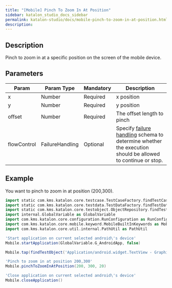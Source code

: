 ```yaml
---
title: "[Mobile] Pinch To Zoom In At Position" 
sidebar: katalon_studio_docs_sidebar
permalink: katalon-studio/docs/mobile-pinch-to-zoom-in-at-position.html 
description: 
---
```

Description
-----------

Pinch to zoom in at a specific position on the screen of the mobile device.

Parameters
----------

<table class="wrapped confluenceTable" style="table-layout: fixed;"><thead><tr><th class="xtd-0-0 confluenceTh" style="">Param</th><th class="xtd-0-1 confluenceTh" style="">Param Type</th><th class="xtd-0-2 confluenceTh" colspan="1" style="">Mandatory</th><th class="xtd-0-3 confluenceTh" colspan="1" style="">Description</th></tr></thead><tbody style=""><tr class="xtr-1" style=""><td class="xtd-1-0 confluenceTd" colspan="1" style="">x</td><td class="xtd-1-1 confluenceTd" colspan="1" style="">Number</td><td class="xtd-1-2 confluenceTd" colspan="1" style="">Required</td><td class="xtd-1-3 confluenceTd" colspan="1" style="">x position</td></tr><tr class="xtr-2" style=""><td class="xtd-2-0 confluenceTd" colspan="1" style="">y</td><td class="xtd-2-1 confluenceTd" colspan="1" style="">Number</td><td class="xtd-2-2 confluenceTd" colspan="1" style="">Required</td><td class="xtd-2-3 confluenceTd" colspan="1" style="">y position</td></tr><tr class="xtr-3" style=""><td class="xtd-3-0 confluenceTd" colspan="1" style="">offset</td><td class="xtd-3-1 confluenceTd" colspan="1" style="">Number</td><td class="xtd-3-2 confluenceTd" colspan="1" style="">Required</td><td class="xtd-3-3 confluenceTd" colspan="1" style="">The offset length to pinch</td></tr><tr class="xtr-4" style=""><td class="xtd-4-0 confluenceTd" style=""><span style="">flowControl</span></td><td class="xtd-4-1 confluenceTd" style=""><span style="">FailureHandling</span></td><td class="xtd-4-2 confluenceTd" colspan="1" style="">Optional</td><td class="xtd-4-3 confluenceTd" colspan="1" style=""><span style="">Spec</span><span style="">ify </span><a href="https://docs.katalon.com/x/qAAM" rel="nofollow" style="">failure handling</a><span style=""> schema to determine whether the execution should be allowed to continue or stop.</span></td></tr></tbody></table>

Example 
--------

You want to pinch to zoom in at position (200,300).

```groovy
import static com.kms.katalon.core.testcase.TestCaseFactory.findTestCase
import static com.kms.katalon.core.testdata.TestDataFactory.findTestData
import static com.kms.katalon.core.testobject.ObjectRepository.findTestObject
import internal.GlobalVariable as GlobalVariable
import com.kms.katalon.core.configuration.RunConfiguration as RunConfiguration
import com.kms.katalon.core.mobile.keyword.MobileBuiltInKeywords as Mobile
import com.kms.katalon.core.util.internal.PathUtil as PathUtil

'Start application on current selected android\'s device'
Mobile.startApplication(GlobalVariable.G_AndroidApp, false)

Mobile.tap(findTestObject('Application/android.widget.TextView - Graphics'), GlobalVariable.G_Timeout)

'Pinch to zoom in at position 200,300'
Mobile.pinchToZoomInAtPosition(200, 300, 20)

'Close application on current selected android\'s device'
Mobile.closeApplication()
```